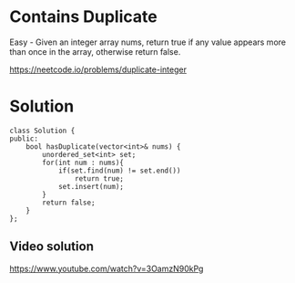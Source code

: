 # Contains Duplicate
Easy - Given an integer array nums, return true if any value appears more than once in the array, otherwise return false.

https://neetcode.io/problems/duplicate-integer

# Solution
```
class Solution {
public:
    bool hasDuplicate(vector<int>& nums) {
        unordered_set<int> set;
        for(int num : nums){
            if(set.find(num) != set.end())
                return true;
            set.insert(num);
        }
        return false;
    }
};
```

## Video solution
https://www.youtube.com/watch?v=3OamzN90kPg

